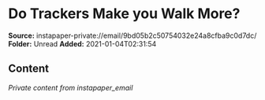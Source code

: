 # Do Trackers Make you Walk More?

**Source:** instapaper-private://email/9bd05b2c50754032e24a8cfba9c0d7dc/
**Folder:** Unread
**Added:** 2021-01-04T02:31:54




## Content
*Private content from instapaper_email*

